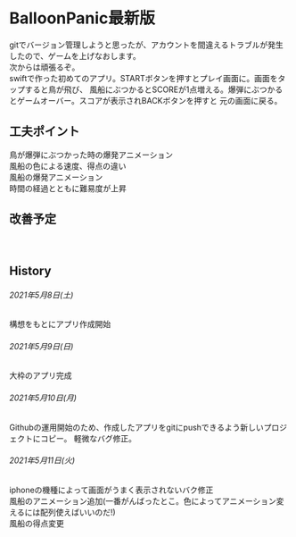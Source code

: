 # BalloonPanic最新版

gitでバージョン管理しようと思ったが、アカウントを間違えるトラブルが発生したので、ゲームを上げなおします。  
次からは頑張るぞ。  
swiftで作った初めてのアプリ。STARTボタンを押すとプレイ画面に。画面をタップすると鳥が飛び、
風船にぶつかるとSCOREが1点増える。爆弾にぶつかるとゲームオーバー。スコアが表示されBACKボタンを押すと
元の画面に戻る。


## 工夫ポイント
鳥が爆弾にぶつかった時の爆発アニメーション  
風船の色による速度、得点の違い  
風船の爆発アニメーション  
時間の経過とともに難易度が上昇  

## 改善予定

  　


## History

###### 2021年5月8日(土)
構想をもとにアプリ作成開始
###### 2021年5月9日(日)
大枠のアプリ完成
###### 2021年5月10日(月)
Githubの運用開始のため、作成したアプリをgitにpushできるよう新しいプロジェクトにコピー。
軽微なバグ修正。
###### 2021年5月11日(火)
iphoneの機種によって画面がうまく表示されないバク修正  
風船のアニメーション追加(一番がんばったとこ。色によってアニメーション変えるには配列使えばいいのだ!)   
風船の得点変更  
